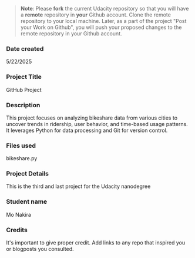>**Note**: Please **fork** the current Udacity repository so that you will have a **remote** repository in **your** Github account. Clone the remote repository to your local machine. Later, as a part of the project "Post your Work on Github", you will push your proposed changes to the remote repository in your Github account.

### Date created
5/22/2025

### Project Title
GitHub Project

### Description
This project focuses on analyzing bikeshare data from various cities to uncover trends in ridership, user behavior, and time-based usage patterns. It leverages Python for data processing and Git for version control.
### Files used
bikeshare.py

### Project Details 
This is the third and last project for the Udacity nanodegree

### Student name 
Mo Nakira

### Credits
It's important to give proper credit. Add links to any repo that inspired you or blogposts you consulted.

